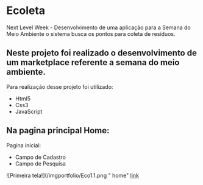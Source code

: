 # Ecoleta
Next Level Week - Desenvolvimento de uma aplicação para a Semana do Meio Ambiente o sistema busca os pontos para coleta de resíduos.  

## Neste projeto foi realizado o desenvolvimento de um marketplace referente a semana do meio ambiente.

 Para realização desse projeto foi utilizado:

  - Html5  <br>
  - Css3 <br>
  - JavaScript <br>

## Na pagina principal Home:

Pagina inicial:
- Campo de Cadastro 
- Campo de Pesquisa

![Primeira tela!](/imgportfolio/Eco1.1.png " home" [link](https://paulasena.github.io/Ecoleta/)
